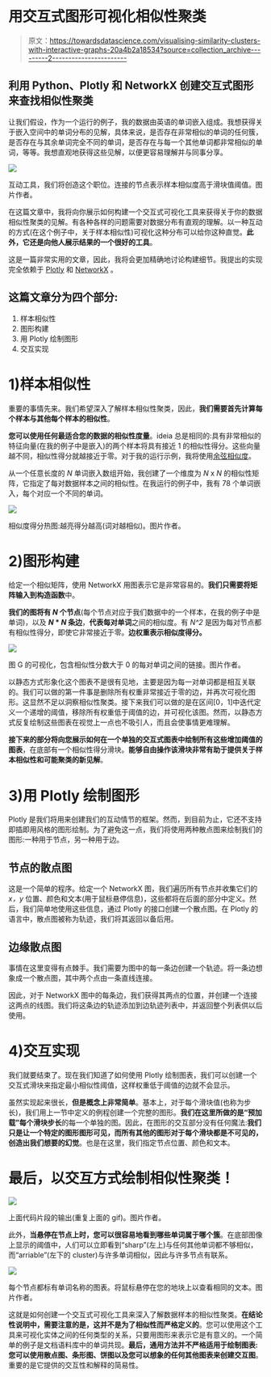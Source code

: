 # 用交互式图形可视化相似性聚类

> 原文：<https://towardsdatascience.com/visualising-similarity-clusters-with-interactive-graphs-20a4b2a18534?source=collection_archive---------2----------------------->

## 利用 Python、Plotly 和 NetworkX 创建交互式图形来查找相似性聚类

让我们假设，作为一个运行的例子，我的数据由英语的单词嵌入组成。我想获得关于嵌入空间中的单词分布的见解，具体来说，是否存在非常相似的单词的任何簇，是否存在与其余单词完全不同的单词，是否存在与每一个其他单词都非常相似的单词，等等。我想直观地获得这些见解，以便更容易理解并与同事分享。

![](img/abc2e041256ec578da435d1303f9bd0f.png)

互动工具，我们将创造这个职位。连接的节点表示样本相似度高于滑块值阈值。图片作者。

在这篇文章中，我将向你展示如何构建一个交互式可视化工具来获得关于你的数据相似性聚类的见解。有各种各样的问题需要对数据分布有直观的理解。以一种互动的方式(在这个例子中，关于样本相似性)可视化这种分布可以给你这种直觉。**此外，它还是向他人展示结果的一个很好的工具**。

这是一篇非常实用的文章，因此，我将会更加精确地讨论构建细节。我提出的实现完全依赖于 [Plotly](https://plotly.com) 和 [NetworkX](https://networkx.org) 。

## 这篇文章分为四个部分:

1.  样本相似性
2.  图形构建
3.  用 Plotly 绘制图形
4.  交互实现

# 1)样本相似性

重要的事情先来。我们希望深入了解样本相似性聚类，因此，**我们需要首先计算每个样本与其他每个样本的相似性**。

**您可以使用任何最适合您的数据的相似性度量**。ideia 总是相同的:具有非常相似的特征向量(在我的例子中是嵌入)的两个样本将具有接近 1 的相似性得分。这些向量越不同，相似性得分就越接近于零。对于我的运行示例，我将使用[余弦相似度](https://scikit-learn.org/stable/modules/generated/sklearn.metrics.pairwise.cosine_similarity.html)。

从一个任意长度的 *N* 单词嵌入数组开始，我创建了一个维度为 *N* x *N* 的相似性矩阵，它指定了每对数据样本之间的相似性。在我运行的例子中，我有 78 个单词嵌入，每个对应一个不同的单词。

![](img/13792514733b1f919d85c5e28efa0a26.png)

相似度得分热图:越亮得分越高(词对越相似)。图片作者。

# 2)图形构建

给定一个相似矩阵，使用 NetworkX 用图表示它是非常容易的。**我们只需要将矩阵输入到构造函数**中。

**我们的图将有 *N* 个节点**(每个节点对应于我们数据中的一个样本，在我的例子中是单词)，以及 ***N* * *N* 条边**，**代表每对单词**之间的相似度。有 *N^2* 是因为每对节点都有相似性得分，即使它非常接近于零。**边权重表示相似度得分。**

![](img/d6885784d7669b39ba4b2d24be467469.png)

图 G 的可视化，包含相似性分数大于 0 的每对单词之间的链接。图片作者。

以静态方式形象化这个图表不是很有见地，主要是因为每一对单词都是相互关联的。我们可以做的第一件事是删除所有权重非常接近于零的边，并再次可视化图形。这显然不足以洞察相似性聚类。接下来我们可以做的是在区间[0，1]中迭代定义一个递增的阈值，移除所有权重低于阈值的边，并可视化该图。然而，以静态方式反复绘制这些图表在视觉上一点也不吸引人，而且会使事情更难理解。

**接下来的部分将向您展示如何在一个单独的交互式图表中绘制所有这些增加阈值的图表**，在底部有一个相似性得分滑块。**能够自由操作该滑块非常有助于提供关于样本相似性和可能聚类的新见解**。

# 3)用 Plotly 绘制图形

Plotly 是我们将用来创建我们的互动情节的框架。然而，到目前为止，它还不支持即插即用风格的图形绘制。为了避免这一点，我们将使用两种散点图来绘制我们的图形:一种用于节点，另一种用于边。

## 节点的散点图

这是一个简单的程序。给定一个 NetworkX 图，我们遍历所有节点并收集它们的 *x，y* 位置、颜色和文本(用于鼠标悬停信息)，这些都将在后面的部分中定义。然后，我们简单地使用这些信息，通过 Plotly 的接口创建一个散点图。在 Plotly 的语言中，散点图被称为轨迹，我们将其返回以备后用。

## 边缘散点图

事情在这里变得有点棘手。我们需要为图中的每一条边创建一个轨迹。将一条边想象成一个散点图，其中两个点由一条直线连接。

因此，对于 NetworkX 图中的每条边，我们获得其两点的位置，并创建一个连接这两点的线图。我们将这条边的轨迹添加到边轨迹列表中，并返回整个列表供以后使用。

# 4)交互实现

我们就要结束了。现在我们知道了如何使用 Plotly 绘制图表，我们可以创建一个交互式滑块来指定最小相似性阈值，这样权重低于阈值的边就不会显示。

虽然实现起来很长，**但是概念上非常简单**。基本上，对于每个滑块值(也称为步长)，我们用上一节中定义的例程创建一个完整的图形。**我们在这里所做的是“预加载”每个滑块步长**的每一个单独的图。因此，在图形的交互部分没有任何魔法:**我们只是让一个特定的图形图形可见，而所有其他的图形对于每个滑块都是不可见的，创造出我们想要的幻觉**。也是在这里，我们指定节点位置、颜色和文本。

# 最后，以交互方式绘制相似性聚类！

![](img/abc2e041256ec578da435d1303f9bd0f.png)

上面代码片段的输出(重复上面的 gif)。图片作者。

此外，**当悬停在节点上时，您可以很容易地看到哪些单词属于哪个簇**。在底部图像上显示的阈值中，人们可以立即看到“sharp”(左上)与任何其他单词都不够相似，而“arriable”(左下的 cluster)与许多单词相似，因此与许多节点有联系。

![](img/5718cbe6554b45dea99b4d5492e34b0e.png)

每个节点都标有单词名称的图表。将鼠标悬停在您的地块上以查看相同的文本。图片作者。

这就是如何创建一个交互式可视化工具来深入了解数据样本的相似性聚类。**在结论性说明中，需要注意的是，这并不是为了相似性而严格定义的**。您可以使用这个工具来可视化实体之间的任何类型的关系，只要用图形来表示它是有意义的。一个简单的例子是文档语料库中的单词共现。**最后，通用方法并不严格适用于绘制图表:您可以使用散点图、条形图、饼图以及您可以想象的任何其他图表来创建交互图**。重要的是它提供的交互性和解释的简易性。